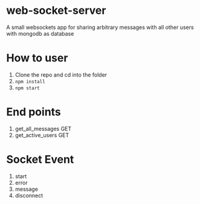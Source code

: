 # web-socket-server
A small websockets app for sharing arbitrary messages with all other users with mongodb as database

# How to user

1. Clone the repo and cd into the folder
2. ``` npm install ```
3. ``` npm start  ```

# End points
1. get_all_messages GET
2. get_active_users GET

# Socket Event
1. start
2. error
3. message
4. disconnect

